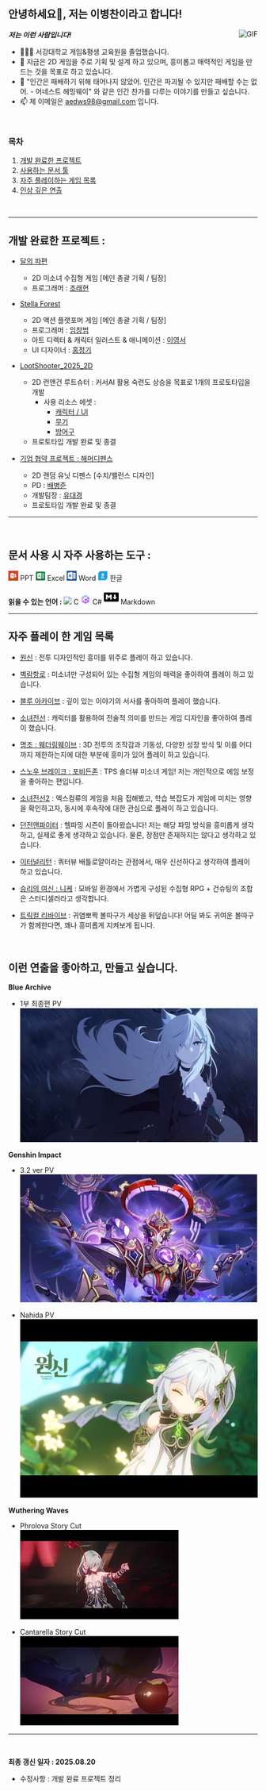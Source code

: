 <h2 title="hehehe"> 안녕하세요👋, 저는 이병찬이라고 합니다!</h2>
 
  <img align="right" alt="GIF" src="https://media.giphy.com/media/LmNwrBhejkK9EFP504/giphy.gif" />


***저는 이런 사람입니다!***

- 👨🏽‍💻 서강대학교 게임&평생 교육원을 졸업했습니다.
- 🌱 지금은 2D 게임을 주로 기획 및 설계 하고 있으며, 흥미롭고 매력적인 게임을 만드는 것을 목표로 하고 있습니다.
- 💬 "인간은 패배하기 위해 태어나지 않았어. 인간은 파괴될 수 있지만 패배할 수는 없어. - 어네스트 헤밍웨이" 와 같은 인간 찬가를 다루는 이야기를 만들고 싶습니다.
- 📫 제 이메일은 [aedws98@gmail.com](mailto:aedws98@gmail.com) 입니다.
<br>

### 목차
 1. [개발 완료한 프로젝트](#개발-완료한-프로젝트-)<br>
 2. [사용하는 문서 툴](#문서-사용-시-자주-사용하는-도구-)<br>
 3. [자주 플레이하는 게임 목록](#자주-플레이-한-게임-목록)<br>
 4. [인상 깊은 연출](#이런-연출을-좋아하고-만들고-싶습니다)<br>
<br>

-----

## **개발 완료한 프로젝트 :**

- [달의 파편](https://drive.google.com/file/d/1_F57CeFbwKo_CsG3QpBL20tzLBatSu4G/view?usp=sharing)
  - 2D 미소녀 수집형 게임 [메인 총괄 기획 / 팀장]
  - 프로그래머 : [조래현](https://github.com/project-narh) <br>

- [Stella Forest](https://drive.google.com/file/d/17hvFrx4CyN_hIBPPRNo11NH3e97FaOR9/view?usp=drive_link)
  - 2D 액션 플랫포머 게임 [메인 총괄 기획 / 팀장]
  - 프로그래머 : [임창범](https://github.com/ckdqja581592)  
  - 아트 디렉터 & 캐릭터 일러스트 & 애니메이션 : [이영서](https://x.com/Takashi__0710?t=0UlmOuHtDp466KzLUVoijA&s=09)
  - UI 디자이너 : [홍정기](https://www.pixiv.net/users/22775264) <br>

- [LootShooter_2025_2D](https://github.com/aedws/LootShooter_2025_2D)
  - 2D 런앤건 루트슈터 : 커서AI 활용 숙련도 상승을 목표로 1개의 프로토타입을 개발
    - 사용 리소스 에셋 :
      - [캐릭터 / UI](https://assetstore.unity.com/packages/2d/undead-survivor-assets-pack-238068)
      - [무기](https://assetstore.unity.com/packages/2d/2d-kit-firearms-weapon-237593)
      - [방어구](https://assetstore.unity.com/packages/2d/gui/icons/110-free-armor-and-jewelry-icons-243902)
  - 프로토타입 개발 완료 및 종결

- [기업 협약 프로젝트 : 해머디펜스]()
  - 2D 랜덤 유닛 디펜스 [수치/밸런스 디자인]
  - PD : [배병준](jaemgoda@gmail.com)
  - 개발팀장 : [유대경](https://github.com/kere0)
  - 프로토타입 개발 완료 및 종결

-----
<br>

## **문서 사용 시 자주 사용하는 도구 :** 

<img src="icon/PowerPoint.png" width="20"> PPT <img src="icon/excel.png" width="20"> Excel
<img src="icon/Word.png" width="20"> Word
<img src="icon/hanword.png" width="20"> 한글

**읽을 수 있는 언어 :**
 <img src="https://img.icons8.com/nolan/96/c.png" width="20"> C
 <img src="icon/csharp.png" width="20"> C# 
 <img src="icon/markdown.svg" width="30"> Markdown
 <br>


-----
## **자주 플레이 한 게임 목록** 

  - [원신](https://genshin.hoyoverse.com/ko/home) :
  전투 디자인적인 흥미를 위주로 플레이 하고 있습니다.

  - [벽람항로](https://azurlane.xdg.com/) : 미소녀만 구성되어 있는 수집형 게임의 매력을 좋아하여 플레이 하고 있습니다.

  - [블루 아카이브](https://www.nexongames.co.kr/game/blue_archive.php) : 깊이 있는 이야기의 서사를 좋아하여 플레이 했습니다.

  - [소녀전선](https://www.girlsfrontline.co.kr/) : 캐릭터를 활용하여 전술적 의미를 만드는 게임 디자인을 좋아하여 플레이 했습니다.

  - [명조 : 웨더링웨이브](https://wutheringwaves.kurogames-ads.com/download/?lang=kr&page_id=U0xDwv6dod&&utm_source=pc_googleadwords_int&utm_campaign=search&campaignid=22654876749&adgroupid=183832602154&keyword=%EB%AA%85%EC%A1%B0&device=c&ad_id=757529604959&channel=g&gad_source=1&gad_campaignid=22654876749) : 3D 전투의 조작감과 기동성, 다양한 성장 방식 및 이를 어디까지 제한하는지에 대한 부분에 흥미가 있어 플레이 하고 있습니다.

  - [스노우 브레이크 : 포비든존](https://snowbreak.amazingseasun.com/#/kor?id=1) : TPS 숄더뷰 미소녀 게임! 저는 개인적으로 에임 보정을 좋아하는 편입니다.

  - [소녀전선2](https://gf2.haoplay.com/kr/pcweb/?fuid=ggkrsearch&gad_source=1&gad_campaignid=21822428789) : 엑스컴류의 게임을 처음 접해봤고, 학습 복잡도가 게임에 미치는 영향을 확인하고자, 동시에 후속작에 대한 관심으로 플레이 하고 있습니다.

  - [던전앤파이터](https://df.nexon.com/) : 헬파밍 시즌이 돌아왔습니다! 저는 해당 파밍 방식을 흥미롭게 생각하고, 실제로 좋게 생각하고 있습니다. 물론, 장점만 존재하지는 않다고 생각하고 있습니다.

  - [이터널리턴](https://playeternalreturn.com/main?hl=ko-KR) : 쿼터뷰 배틀로얄이라는 관점에서, 매우 신선하다고 생각하여 플레이 하고 있습니다.

  - [승리의 여신 : 니케](https://nikke-kr.com/) : 모바일 환경에서 가볍게 구성된 수집형 RPG + 건슈팅의 조합은 스터디셀러라고 생각합니다.

  - [트릭컬 리바이브](https://www.trickcal.com/) : 귀염뽀짝 볼따구가 세상을 뒤덮습니다! 어딜 봐도 귀여운 볼따구가 함께한다면, 꽤나 흥미롭게 지켜보게 됩니다.

<br>

## **이런 연출을 좋아하고, 만들고 싶습니다.**

**Blue Archive**  
- 1부 최종편 PV
[![icon/blue.png](icon/blue.png)](https://www.youtube.com/watch?v=kbnfrvrhv0M&ab_channel=%EB%B8%94%EB%A3%A8%EC%95%84%EC%B9%B4%EC%9D%B4%EB%B8%8C)  

**Genshin Impact**
- 3.2 ver PV  
[![icon/3.2pv.png](icon/3.2pv.png)](https://www.youtube.com/watch?app=desktop&v=4L5xmU_8Y5w&ab_channel=%EC%9B%90%EC%8B%A0)    

- Nahida PV  
[![icon/nahida_pv.jpg](icon/nahida_pv.jpg)](https://www.youtube.com/watch?app=desktop&v=PjjBCKzD9LE&ab_channel=%EC%9B%90%EC%8B%A0)  

**Wuthering Waves**

- Phrolova Story Cut <br>
[![icon/Phrolova_Story_Cut.webp](icon/Phrolova_Story_Cut.webp)](https://www.youtube.com/watch?v=L64F-vc8lkU)

- Cantarella Story Cut <br>
[![icon/Cantarella_Story_Cut.webp](icon/Cantarella_Story_Cut.webp)](https://www.youtube.com/watch?v=DetT8UDBkZs)


-----
<br>

**최종 갱신 일자 : 2025.08.20**
- 수정사항 : 개발 완료 프로젝트 정리